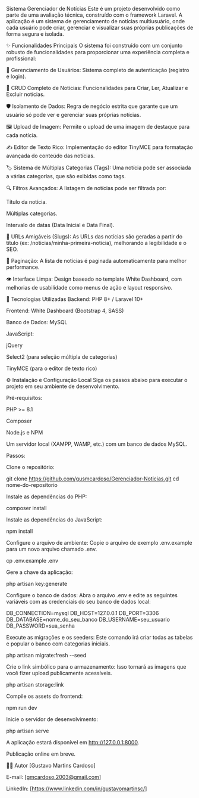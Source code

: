 Sistema Gerenciador de Notícias
Este é um projeto desenvolvido como parte de uma avaliação técnica, construído com o framework Laravel. A aplicação é um sistema de gerenciamento de notícias multiusuário, onde cada usuário pode criar, gerenciar e visualizar suas próprias publicações de forma segura e isolada.

✨ Funcionalidades Principais
O sistema foi construído com um conjunto robusto de funcionalidades para proporcionar uma experiência completa e profissional:

🔐 Gerenciamento de Usuários: Sistema completo de autenticação (registro e login).

📝 CRUD Completo de Notícias: Funcionalidades para Criar, Ler, Atualizar e Excluir notícias.

🛡️ Isolamento de Dados: Regra de negócio estrita que garante que um usuário só pode ver e gerenciar suas próprias notícias.

🖼️ Upload de Imagem: Permite o upload de uma imagem de destaque para cada notícia.

✍️ Editor de Texto Rico: Implementação do editor TinyMCE para formatação avançada do conteúdo das notícias.

🏷️ Sistema de Múltiplas Categorias (Tags): Uma notícia pode ser associada a várias categorias, que são exibidas como tags.

🔍 Filtros Avançados: A listagem de notícias pode ser filtrada por:

Título da notícia.

Múltiplas categorias.

Intervalo de datas (Data Inicial e Data Final).

🔗 URLs Amigáveis (Slugs): As URLs das notícias são geradas a partir do título (ex: /noticias/minha-primeira-noticia), melhorando a legibilidade e o SEO.

📄 Paginação: A lista de notícias é paginada automaticamente para melhor performance.

👁️ Interface Limpa: Design baseado no template White Dashboard, com melhorias de usabilidade como menus de ação e layout responsivo.

🚀 Tecnologias Utilizadas
Backend: PHP 8+ / Laravel 10+

Frontend: White Dashboard (Bootstrap 4, SASS)

Banco de Dados: MySQL

JavaScript:

jQuery

Select2 (para seleção múltipla de categorias)

TinyMCE (para o editor de texto rico)

⚙️ Instalação e Configuração Local
Siga os passos abaixo para executar o projeto em seu ambiente de desenvolvimento.

Pré-requisitos:

PHP >= 8.1

Composer

Node.js e NPM

Um servidor local (XAMPP, WAMP, etc.) com um banco de dados MySQL.

Passos:

Clone o repositório:

git clone https://github.com/gusmcardoso/Gerenciador-Noticias.git
cd nome-do-repositorio

Instale as dependências do PHP:

composer install

Instale as dependências do JavaScript:

npm install

Configure o arquivo de ambiente:
Copie o arquivo de exemplo .env.example para um novo arquivo chamado .env.

cp .env.example .env

Gere a chave da aplicação:

php artisan key:generate

Configure o banco de dados:
Abra o arquivo .env e edite as seguintes variáveis com as credenciais do seu banco de dados local:

DB_CONNECTION=mysql
DB_HOST=127.0.0.1
DB_PORT=3306
DB_DATABASE=nome_do_seu_banco
DB_USERNAME=seu_usuario
DB_PASSWORD=sua_senha

Execute as migrações e os seeders:
Este comando irá criar todas as tabelas e popular o banco com categorias iniciais.

php artisan migrate:fresh --seed

Crie o link simbólico para o armazenamento:
Isso tornará as imagens que você fizer upload publicamente acessíveis.

php artisan storage:link

Compile os assets do frontend:

npm run dev

Inicie o servidor de desenvolvimento:

php artisan serve

A aplicação estará disponível em http://127.0.0.1:8000.

Publicação online em breve.

👨‍💻 Autor
[Gustavo Martins Cardoso]

E-mail: [gmcardoso.2003@gmail.com]

LinkedIn: [https://www.linkedin.com/in/gustavomartinsc/]